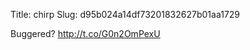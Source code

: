 Title: chirp
Slug: d95b024a14df73201832627b01aa1729

Buggered? <a href="http://t.co/G0n2OmPexU">http://t.co/G0n2OmPexU</a>
